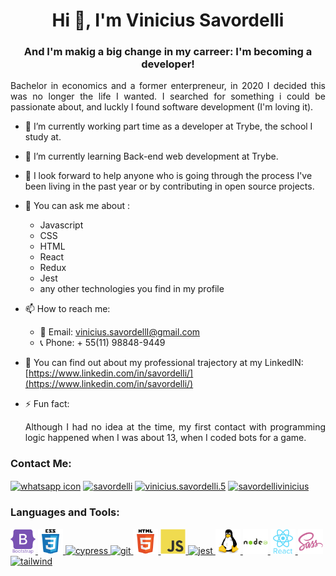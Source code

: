 <h1 align="center">Hi 👋, I'm Vinicius Savordelli</h1>
<h3 align="center">And I'm makig a big change in my carreer: I'm becoming a developer!</h3>

<p align="justify">Bachelor in economics and a former enterpreneur, in 2020 I decided this was no longer the life I wanted. I searched for something i could be  passionate about, and luckly I found software development (I'm loving it).</p>

- 🔭 I’m currently working part time as a developer at Trybe, the school I study at.

- 🌱 I’m currently learning Back-end web development at Trybe.

- 🤝 I look forward to help anyone who is going through the process I've been living in the past year or by contributing in open source projects.

- 💬 You can ask me about :
  - Javascript
  - CSS
  - HTML
  - React
  - Redux
  - Jest 
  - any other technologies you find in my profile

- 📫 How to reach me: 
  - 📧 Email: vinicius.savordellI@gmail.com
  - 📞 Phone: + 55(11) 98848-9449


- 📄 You can find out about my professional trajectory at my LinkedIN: [https://www.linkedin.com/in/savordelli/](https://www.linkedin.com/in/savordelli/)

- ⚡ Fun fact:
  <p align="justify">Although I had no idea at the time, my first contact with programming logic happened when I was about 13, when I coded bots for a game.</p>

<h3 align="left">Contact Me:</h3>
<p align="left">

<a href="https://api.whatsapp.com/send?phone=5511988489449" target="blank"><img align="center" src="https://img.icons8.com/color/48/000000/whatsapp--v6.png" alt="whatsapp icon" height="40" width="40" /></a>
<a href="https://linkedin.com/in/savordelli" target="blank"><img align="center" src="https://raw.githubusercontent.com/rahuldkjain/github-profile-readme-generator/master/src/images/icons/Social/linked-in-alt.svg" alt="savordelli" height="30" width="40" /></a>
<a href="https://fb.com/vinicius.savordelli.5" target="blank"><img align="center" src="https://raw.githubusercontent.com/rahuldkjain/github-profile-readme-generator/master/src/images/icons/Social/facebook.svg" alt="vinicius.savordelli.5" height="30" width="40" /></a>
<a href="https://instagram.com/savordellivinicius" target="blank"><img align="center" src="https://raw.githubusercontent.com/rahuldkjain/github-profile-readme-generator/master/src/images/icons/Social/instagram.svg" alt="savordellivinicius" height="30" width="40" /></a>
</p>

<h3 align="left">Languages and Tools:</h3>
<p align="left"> <a href="https://getbootstrap.com" target="_blank" rel="noreferrer"> <img src="https://raw.githubusercontent.com/devicons/devicon/master/icons/bootstrap/bootstrap-plain-wordmark.svg" alt="bootstrap" width="40" height="40"/> </a> <a href="https://www.w3schools.com/css/" target="_blank" rel="noreferrer"> <img src="https://raw.githubusercontent.com/devicons/devicon/master/icons/css3/css3-original-wordmark.svg" alt="css3" width="40" height="40"/> </a> <a href="https://www.cypress.io" target="_blank" rel="noreferrer"> <img src="https://raw.githubusercontent.com/simple-icons/simple-icons/6e46ec1fc23b60c8fd0d2f2ff46db82e16dbd75f/icons/cypress.svg" alt="cypress" width="40" height="40"/> </a> <a href="https://git-scm.com/" target="_blank" rel="noreferrer"> <img src="https://www.vectorlogo.zone/logos/git-scm/git-scm-icon.svg" alt="git" width="40" height="40"/> </a> <a href="https://www.w3.org/html/" target="_blank" rel="noreferrer"> <img src="https://raw.githubusercontent.com/devicons/devicon/master/icons/html5/html5-original-wordmark.svg" alt="html5" width="40" height="40"/> </a> <a href="https://developer.mozilla.org/en-US/docs/Web/JavaScript" target="_blank" rel="noreferrer"> <img src="https://raw.githubusercontent.com/devicons/devicon/master/icons/javascript/javascript-original.svg" alt="javascript" width="40" height="40"/> </a> <a href="https://jestjs.io" target="_blank" rel="noreferrer"> <img src="https://www.vectorlogo.zone/logos/jestjsio/jestjsio-icon.svg" alt="jest" width="40" height="40"/> </a> <a href="https://www.linux.org/" target="_blank" rel="noreferrer"> <img src="https://raw.githubusercontent.com/devicons/devicon/master/icons/linux/linux-original.svg" alt="linux" width="40" height="40"/> </a> <a href="https://nodejs.org" target="_blank" rel="noreferrer"> <img src="https://raw.githubusercontent.com/devicons/devicon/master/icons/nodejs/nodejs-original-wordmark.svg" alt="nodejs" width="40" height="40"/> </a> <a href="https://reactjs.org/" target="_blank" rel="noreferrer"> <img src="https://raw.githubusercontent.com/devicons/devicon/master/icons/react/react-original-wordmark.svg" alt="react" width="40" height="40"/> </a> <a href="https://sass-lang.com" target="_blank" rel="noreferrer"> <img src="https://raw.githubusercontent.com/devicons/devicon/master/icons/sass/sass-original.svg" alt="sass" width="40" height="40"/> </a> <a href="https://tailwindcss.com/" target="_blank" rel="noreferrer"> <img src="https://www.vectorlogo.zone/logos/tailwindcss/tailwindcss-icon.svg" alt="tailwind" width="40" height="40"/> </a> </p>
